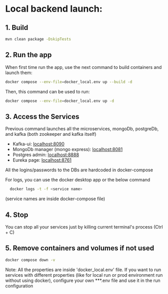 
# Local backend launch:

 ## 1. Build

```bash
mvn clean package -DskipTests
```

## 2. Run the app
  When first time run the app, use the next command to build containers and launch them:
```bash
docker compose --env-file=docker_local.env up --build -d 
```

 Then, this command can be used to run:
```bash
docker compose --env-file=docker_local.env up -d
```

## 3. Access the Services
  Previous command launches all the microservices, mongoDb, postgreDb, and kafka (both zookeeper and kafka itself)

* Kafka-ui: <localhost:8090>
* MongoDb manager (mongo express): <localhost:8081>
* Postgres admin: <localhost:8888>
* Eureka page: <localhost:8761>

All the logins/passwords to the DBs are hardcoded in docker-compose


  For logs, you can use the docker desktop app or the below command
```bash
  docker logs -t -f <service name>
```
(service names are inside docker-compose file)

## 4. Stop
You can stop all your services just by killing current terminal's process (Ctrl + C)

## 5. Remove containers and volumes if not used
  ```bash
docker compose down -v  
```

Note:
All the properties are inside 'docker_local.env' file. If you want to run services with different properties (like for local run or prod environment run without using docker), configure your own ***.env file and use it in the run configuration



